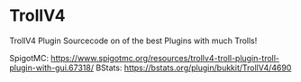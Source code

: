 # TrollV4
TrollV4 Plugin Sourcecode on of the best Plugins with much Trolls!

SpigotMC: https://www.spigotmc.org/resources/trollv4-troll-plugin-troll-plugin-with-gui.67318/
BStats: https://bstats.org/plugin/bukkit/TrollV4/4690

